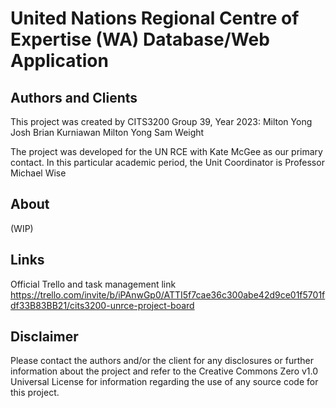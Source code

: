 # United Nations Regional Centre of Expertise (WA) Database/Web Application

## Authors and Clients
This project was created by CITS3200 Group 39, Year 2023:
    Milton Yong
    Josh Brian Kurniawan
    Milton Yong
    Sam Weight

The project was developed for the UN RCE with Kate McGee as our primary contact. 
In this particular academic period, the Unit Coordinator is Professor Michael Wise

## About
(WIP)


## Links
Official Trello and task management link https://trello.com/invite/b/iPAnwGp0/ATTI5f7cae36c300abe42d9ce01f5701fdf33B83BB21/cits3200-unrce-project-board



## Disclaimer
Please contact the authors and/or the client for any disclosures or further information about the project and refer to the Creative Commons Zero v1.0 Universal License for information regarding the use of any source code for
this project.
